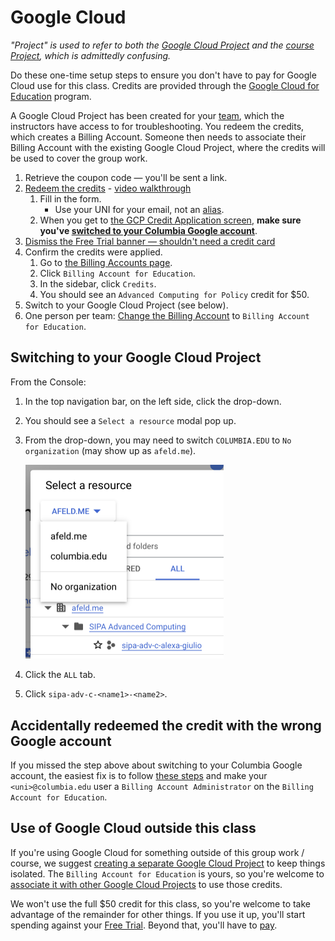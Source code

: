 # Google Cloud

_"Project" is used to refer to both the [Google Cloud Project](https://cloud.google.com/docs/overview#projects) and the [course Project](project.md), which is admittedly confusing._

Do these one-time setup steps to ensure you don't have to pay for Google Cloud use for this class. Credits are provided through the [Google Cloud for Education](https://cloud.google.com/edu/faculty) program.

A Google Cloud Project has been created for your [team](project_teams.csv), which the instructors have access to for troubleshooting. You redeem the credits, which creates a Billing Account. Someone then needs to associate their Billing Account with the existing Google Cloud Project, where the credits will be used to cover the group work.

1. Retrieve the coupon code — you'll be sent a link.
1. [Redeem the credits](https://cloud.google.com/billing/docs/how-to/edu-grants#redeem) - [video walkthrough](https://www.youtube.com/watch?v=2AnX7BX-qew)
   1. Fill in the form.
      - Use your UNI for your email, not an [alias](https://www.cuit.columbia.edu/email/email-aliases).
   1. When you get to [the GCP Credit Application screen](https://console.cloud.google.com/education), **make sure you've [switched to your Columbia Google account](https://support.google.com/docs/answer/2405894)**.
1. [Dismiss the Free Trial banner — shouldn't need a credit card](https://services.google.com/fh/files/helpcenter/cloud_edu_free_trial_warning.pdf)
1. Confirm the credits were applied.
   1. Go to [the Billing Accounts page](https://console.cloud.google.com/billing).
   1. Click `Billing Account for Education`.
   1. In the sidebar, click `Credits`.
   1. You should see an `Advanced Computing for Policy` credit for $50.
1. Switch to your Google Cloud Project (see below).
1. One person per team: [Change the Billing Account](https://cloud.google.com/billing/docs/how-to/modify-project#how-to-change-ba) to `Billing Account for Education`.

## Switching to your Google Cloud Project

From the Console:

1. In the top navigation bar, on the left side, click the drop-down.
1. You should see a `Select a resource` modal pop up.
1. From the drop-down, you may need to switch `COLUMBIA.EDU` to `No organization` (may show up as `afeld.me`).

   <img src="../img/google_cloud_project.png" width="317" alt="Project selection modal"/>

1. Click the `ALL` tab.
1. Click `sipa-adv-c-<name1>-<name2>`.

## Accidentally redeemed the credit with the wrong Google account

If you missed the step above about switching to your Columbia Google account, the easiest fix is to follow [these steps](https://cloud.google.com/billing/docs/how-to/grant-access-to-billing#update-cloud-billing-permissions) and make your `<uni>@columbia.edu` user a `Billing Account Administrator` on the `Billing Account for Education`.

## Use of Google Cloud outside this class

If you're using Google Cloud for something outside of this group work / course, we suggest [creating a separate Google Cloud Project](https://cloud.google.com/resource-manager/docs/creating-managing-projects) to keep things isolated. The `Billing Account for Education` is yours, so you're welcome to [associate it with other Google Cloud Projects](https://cloud.google.com/billing/docs/how-to/modify-project#how-to-change-ba) to use those credits.

We won't use the full $50 credit for this class, so you're welcome to take advantage of the remainder for other things. If you use it up, you'll start spending against your [Free Trial](https://cloud.google.com/free). Beyond that, you'll have to [pay](https://cloud.google.com/billing/docs/how-to/payment-methods).
